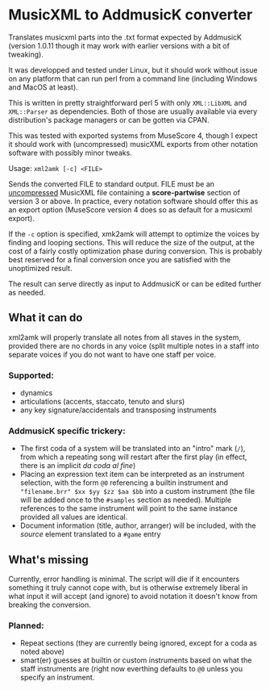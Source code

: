 # MusicXML to AddmusicK converter

Translates musicxml parts into the .txt format expected by AddmusicK (version 1.0.11 though it may
work with earlier versions with a bit of tweaking).

It was developped and tested under Linux, but it should work without issue on any platform that can run perl
from a command line (including Windows and MacOS at least).

This is written in pretty straightforward perl 5 with only `XML::LibXML` and `XML::Parser` as dependencies.  Both
of those are usually available via every distribution's package managers or can be gotten via CPAN.


This was tested with exported
systems from MuseScore 4, though I expect it should work with (uncompressed) musicXML exports from other
notation software with possibly minor tweaks.

Usage: `xml2amk [-c] <FILE>`

Sends the converted FILE to standard output.  FILE must be an <ins>uncompressed</ins> MusicXML file
containing a __score-partwise__ section of version 3 or above.  In practice, every notation software
should offer this as an export option (MuseScore version 4 does so as default for a musicxml export).

If the `-c` option is specified, xmk2amk will attempt to optimize the voices by finding and looping
sections.  This will reduce the size of the output, at the cost of a fairly costly optimization
phase during conversion.  This is probably best reserved for a final conversion once you are
satisfied with the unoptimized result.

The result can serve directly as input to AddmusicK or can be edited further as needed.

## What it can do

xml2amk will properly translate all notes from all staves in the system, provided there are no chords
in any voice (split multiple notes in a staff into separate voices if you do not want to have one
staff per voice.

### Supported:
- dynamics
- articulations (accents, staccato, tenuto and slurs)
- any key signature/accidentals and transposing instruments

### AddmusicK specific trickery:
- The first coda of a system will be translated into an "intro" mark (`/`), from which a repeating
  song will restart after the first play (in effect, there is an implicit _da coda al fine_)
- Placing an expression text item can be interpreted as an instrument selection, with the form
  `@0` referencing a builtin instrument and `"filename.brr" $xx $yy $zz $aa $bb` into a custom
  instrument (the file will be added once to the `#samples` section as needed).  Multiple references
  to the same instrument will point to the same instance provided all values are identical.
- Document information (title, author, arranger) will be included, with the _source_ element
  translated to a `#game` entry

## What's missing

Currently, error handling is minimal.  The script will die if it encounters something it truly
cannot cope with, but is otherwise extremely liberal in what input it will accept (and ignore)
to avoid notation it doesn't know from breaking the conversion.

### Planned:
- Repeat sections (they are currently being ignored, except for a coda as noted above)
- smart(er) guesses at builtin or custom instruments based on what the staff instruments are (right
  now everthing defaults to `@0` unless you specify an instrument.

